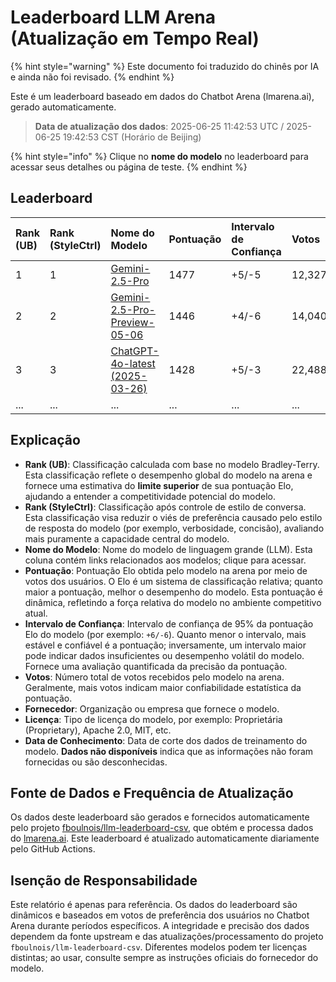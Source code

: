 # Leaderboard LLM Arena (Atualização em Tempo Real)


{% hint style="warning" %}
Este documento foi traduzido do chinês por IA e ainda não foi revisado.
{% endhint %}




Este é um leaderboard baseado em dados do Chatbot Arena (lmarena.ai), gerado automaticamente.

> **Data de atualização dos dados**: 2025-06-25 11:42:53 UTC / 2025-06-25 19:42:53 CST (Horário de Beijing)

{% hint style="info" %}
Clique no **nome do modelo** no leaderboard para acessar seus detalhes ou página de teste.
{% endhint %}

## Leaderboard

| Rank (UB) | Rank (StyleCtrl) | Nome do Modelo                                                                                                                         | Pontuação | Intervalo de Confiança | Votos     | Fornecedor                   | Licença                     | Data de Conhecimento |
|:----------|:-----------------|:--------------------------------------------------------------------------------------------------------------------------------------|:----------|:-----------------------|:----------|:-----------------------------|:----------------------------|:---------------------|
| 1         | 1                | [Gemini-2.5-Pro](http://aistudio.google.com/app/prompts/new_chat?model=gemini-2.5-pro)                                      | 1477      | +5/-5                  | 12,327    | Google                       | Proprietária             | Dados não disponíveis     |
| 2         | 2                | [Gemini-2.5-Pro-Preview-05-06](http://aistudio.google.com/app/prompts/new_chat?model=gemini-2.5-pro-preview-05-06)          | 1446      | +4/-6                  | 14,040    | Google                       | Proprietária             | Dados não disponíveis     |
| 3         | 3                | [ChatGPT-4o-latest (2025-03-26)](https://x.com/OpenAI/status/1905331956856050135)                                           | 1428      | +5/-3                  | 22,488    | OpenAI                       | Proprietária             | Dados não disponíveis     |
| ...       | ...              | ...                                                                                                                                   | ...       | ...                    | ...       | ...                          | ...                         | ...                  |

## Explicação

- **Rank (UB)**: Classificação calculada com base no modelo Bradley-Terry. Esta classificação reflete o desempenho global do modelo na arena e fornece uma estimativa do **limite superior** de sua pontuação Elo, ajudando a entender a competitividade potencial do modelo.
- **Rank (StyleCtrl)**: Classificação após controle de estilo de conversa. Esta classificação visa reduzir o viés de preferência causado pelo estilo de resposta do modelo (por exemplo, verbosidade, concisão), avaliando mais puramente a capacidade central do modelo.
- **Nome do Modelo**: Nome do modelo de linguagem grande (LLM). Esta coluna contém links relacionados aos modelos; clique para acessar.
- **Pontuação**: Pontuação Elo obtida pelo modelo na arena por meio de votos dos usuários. O Elo é um sistema de classificação relativa; quanto maior a pontuação, melhor o desempenho do modelo. Esta pontuação é dinâmica, refletindo a força relativa do modelo no ambiente competitivo atual.
- **Intervalo de Confiança**: Intervalo de confiança de 95% da pontuação Elo do modelo (por exemplo: `+6/-6`). Quanto menor o intervalo, mais estável e confiável é a pontuação; inversamente, um intervalo maior pode indicar dados insuficientes ou desempenho volátil do modelo. Fornece uma avaliação quantificada da precisão da pontuação.
- **Votos**: Número total de votos recebidos pelo modelo na arena. Geralmente, mais votos indicam maior confiabilidade estatística da pontuação.
- **Fornecedor**: Organização ou empresa que fornece o modelo.
- **Licença**: Tipo de licença do modelo, por exemplo: Proprietária (Proprietary), Apache 2.0, MIT, etc.
- **Data de Conhecimento**: Data de corte dos dados de treinamento do modelo. **Dados não disponíveis** indica que as informações não foram fornecidas ou são desconhecidas.

## Fonte de Dados e Frequência de Atualização

Os dados deste leaderboard são gerados e fornecidos automaticamente pelo projeto [fboulnois/llm-leaderboard-csv](https://github.com/fboulnois/llm-leaderboard-csv), que obtém e processa dados do [lmarena.ai](https://lmarena.ai/). Este leaderboard é atualizado automaticamente diariamente pelo GitHub Actions.

## Isenção de Responsabilidade

Este relatório é apenas para referência. Os dados do leaderboard são dinâmicos e baseados em votos de preferência dos usuários no Chatbot Arena durante períodos específicos. A integridade e precisão dos dados dependem da fonte upstream e das atualizações/processamento do projeto `fboulnois/llm-leaderboard-csv`. Diferentes modelos podem ter licenças distintas; ao usar, consulte sempre as instruções oficiais do fornecedor do modelo.